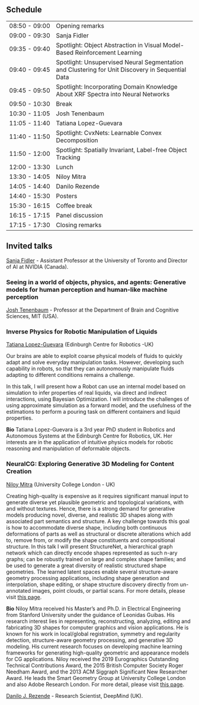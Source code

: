 ## Schedule

<table>
<tr><td nowrap="nowrap">08:50 - 09:00</td><td>Opening remarks       </td></tr>
<tr><td nowrap="nowrap">09:00 - 09:30</td><td>Sanja Fidler          </td></tr>
<tr><td nowrap="nowrap">09:35 - 09:40</td><td>Spotlight: Object Abstraction in Visual Model-Based Reinforcement Learning            </td></tr>
<tr><td nowrap="nowrap">09:40 - 09:45</td><td>Spotlight: Unsupervised Neural Segmentation and Clustering for Unit Discovery in Sequential Data </td></tr>
<tr><td nowrap="nowrap">09:45 - 09:50</td><td>Spotlight: Incorporating Domain Knowledge About XRF Spectra into Neural Networks </td></tr>
<tr><td>09:50 - 10:30</td><td>Break                 </td></tr>
<tr><td>10:30 - 11:05</td><td>Josh Tenenbaum        </td></tr>
<tr><td>11:05 - 11:40</td><td>Tatiana Lopez-Guevara </td></tr>
<tr><td>11:40 - 11:50</td><td>Spotlight: CvxNets: Learnable Convex Decomposition            </td></tr>
<tr><td>11:50 - 12:00</td><td>Spotlight: Spatially Invariant, Label-free Object Tracking            </td></tr>       
<tr><td>12:00 - 13:30</td><td>Lunch                 </td></tr>
<tr><td>13:30 - 14:05</td><td>Niloy Mitra           </td></tr>
<tr><td>14:05 - 14:40</td><td>Danilo Rezende        </td></tr>
<tr><td>14:40 - 15:30</td><td>Posters               </td></tr>
<tr><td>15:30 - 16:15</td><td>Coffee break          </td></tr>
<tr><td>16:15 - 17:15</td><td>Panel discussion      </td></tr>
<tr><td>17:15 - 17:30</td><td>Closing remarks       </td></tr>
</table>

## Invited talks

[Sanja Fidler](https://www.cs.utoronto.ca/~fidler/) - Assistant Professor at the University of Toronto and Director of AI at NVIDIA (Canada). 


### Seeing in a world of objects, physics, and agents: Generative models for human perception and human-like machine perception
[Josh Tenenbaum](https://web.mit.edu/cocosci/josh.html) - Professor at the Department of Brain and Cognitive Sciences, MIT (USA).

### **Inverse Physics for Robotic Manipulation of Liquids**  
[Tatiana Lopez-Guevara](https://scholar.google.com/citations?user=Op4nexcAAAAJ&hl=en) (Edinburgh Centre for Robotics -UK)  

Our brains are able to exploit coarse physical models of fluids to quickly adapt and solve everyday manipulation tasks. However, developing such capability in robots, so that they can autonomously manipulate fluids adapting to different conditions remains a challenge.

In this talk, I will present how a Robot can use an internal model based on simulation to infer properties of real liquids, via direct and indirect interactions, using Bayesian Optimization. I will introduce the challenges of using approximate simulation as a forward model, and the usefulness of the estimations to perform a pouring task on different containers and liquid properties.

**Bio** Tatiana Lopez-Guevara is a 3rd year PhD student  in Robotics and Autonomous Systems at the Edinburgh Centre for Robotics, UK. Her interests are in the application of intuitive physics models for robotic reasoning and manipulation of deformable objects.


### **NeuralCG: Exploring Generative 3D Modeling for Content Creation**  
[Niloy Mitra](http://www0.cs.ucl.ac.uk/staff/n.mitra/) (University College London - UK) 

Creating high-quality is expensive as it requires significant manual input to generate diverse yet plausible geometric and topological variations, with and without textures. Hence, there is a strong demand for generative models producing novel, diverse, and realistic 3D shapes along with associated part semantics and structure. A key challenge towards this goal is how to accommodate diverse shape, including both continuous deformations of parts as well as structural or discrete alterations which add to, remove from, or modify the shape constituents and compositional structure. In this talk I will present StructureNet, a hierarchical graph network which can directly encode shapes represented as such n-ary graphs; can be robustly trained on large and complex shape families; and be used to generate a great diversity of realistic structured shape geometries. The learned latent spaces enable several structure-aware geometry processing applications, including shape generation and interpolation, shape editing, or shape structure discovery directly from un-annotated images, point clouds, or partial scans. For more details, please visit [this page](http://geometry.cs.ucl.ac.uk/projects/2019/structurenet/). 

**Bio** Niloy Mitra received his Master’s and Ph.D. in Electrical Engineering from Stanford University under the guidance of Leonidas Guibas. His research interest lies in representing, reconstructing, analyzing, editing and fabricating 3D shapes for computer graphics and vision applications. He is known for his work in local/global registration, symmetry and regularity detection, structure-aware geometry processing, and generative 3D modeling. His current research focuses on developing machine learning frameworks for generating high-quality geometric and appearance models for CG applications.
Niloy received the 2019 Eurographics Outstanding Technical Contributions Award, the 2015 British Computer Society Roger Needham Award, and the 2013 ACM Siggraph Significant New Researcher Award. He leads the Smart Geometry Group at University College London and also Adobe Research London. For more detail, please visit [this page](http://geometry.cs.ucl.ac.uk/index.php).

[Danilo J. Rezende](https://twitter.com/deepspiker) - Research Scientist, DeepMind (UK).
